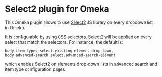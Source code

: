 # Select2 plugin for Omeka

This Omeka plugin allows to use [Select2](https://select2.github.io/) JS library on every dropdown list in Omeka.

It is configurable by using CSS selectors. Select2 will be applied on every select that match the selectors.
For instance, the default is:

    body.item-types select.existing-element-drop-down,
    body.advanced-search select.advanced-search-element

which enables Select2 on elements drop-down lists in advanced search and item type configuration pages
